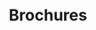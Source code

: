 ---
id: 3
image: "/assets/img/service/broucher.png"
title: "Brochures"
description: "There are many variations of passages of Lorem Ipsum available, but the majority have suffered. There are many variations"
link: "service-details.html"
---